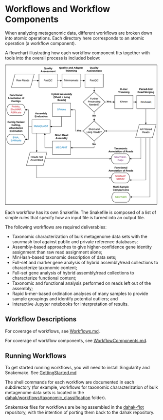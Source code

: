 # Workflows and Workflow Components

When analyzing metagenomic data, different workflows
are broken down into atomic operations. Each directory here
corresponds to an atomic operation (a workflow component).

A flowchart illustrating how each workflow component fits 
together with tools into the overall process is included below:

<img width="500px" src="img/WorkflowFlowchartOriginal.png" />

Each workflow has its own Snakefile. The Snakefile is composed of a 
list of simple rules that specify how an input file is turned into 
an output file. 

The following workflows are required deliverables:

* Taxonomic characterization of bulk metagenome data sets with the sourmash
  tool against public and private reference databases;
* Assembly-based approaches to give higher-confidence gene identity assignment
  than raw read assignment alone;
* MinHash-based taxonomic description of data sets;
* Full-set and marker gene analysis of hybrid assembly/read collections to
  characterize taxonomic content;
* Full-set gene analysis of hybrid assembly/read collections to characterize
  functional content;
* Taxonomic and functional analysis performed on reads left out of the
  assembly;
* Rapid k-mer-based ordination analyses of many samples to provide sample
  groupings and identify potential outliers; and
* Interactive Jupyter notebooks for interpretation of results.

## Workflow Descriptions

For coverage of workflows, see [Workflows.md](Workflows.md).

For coverage of workflow components, see [WorkflowComponents.md](WorkflowComponents.md).

## Running Workflows

To get started running workflows, you will need to install Singularity and
Snakemake. See [GettingStarted.md](/workflows/GettingStarted.md)

The shell commands for each workflow are documented in each subdirectory (for
example, workflows for taxonomic characterization of bulk metagenome data sets
is located in the
[dahak/workflows/taxonomic_classification](/workflows/taxonomic_classification/)
folder).

Snakemake files for workflows are being assembled in the
[dahak-flot](https://github.com/dahak-metagenomics/dahak-flot) repository, with
the intention of porting them back to the dahak repository.

